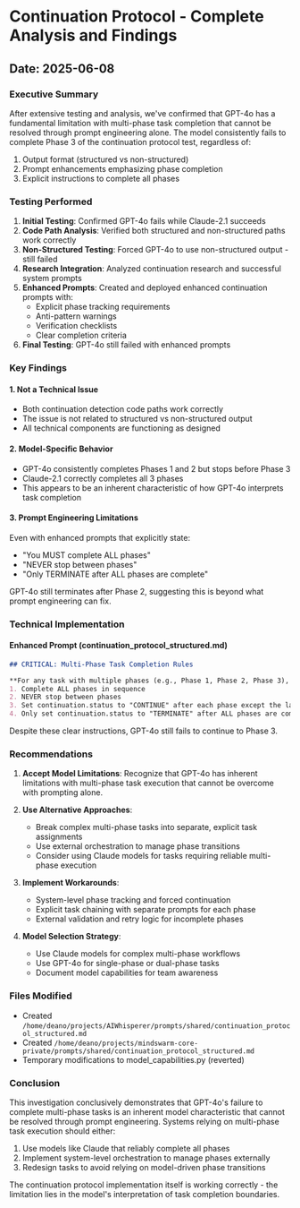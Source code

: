 # Continuation Protocol - Complete Analysis and Findings

## Date: 2025-06-08

### Executive Summary
After extensive testing and analysis, we've confirmed that GPT-4o has a fundamental limitation with multi-phase task completion that cannot be resolved through prompt engineering alone. The model consistently fails to complete Phase 3 of the continuation protocol test, regardless of:
1. Output format (structured vs non-structured)
2. Prompt enhancements emphasizing phase completion
3. Explicit instructions to complete all phases

### Testing Performed

1. **Initial Testing**: Confirmed GPT-4o fails while Claude-2.1 succeeds
2. **Code Path Analysis**: Verified both structured and non-structured paths work correctly
3. **Non-Structured Testing**: Forced GPT-4o to use non-structured output - still failed
4. **Research Integration**: Analyzed continuation research and successful system prompts
5. **Enhanced Prompts**: Created and deployed enhanced continuation prompts with:
   - Explicit phase tracking requirements
   - Anti-pattern warnings
   - Verification checklists
   - Clear completion criteria
6. **Final Testing**: GPT-4o still failed with enhanced prompts

### Key Findings

#### 1. Not a Technical Issue
- Both continuation detection code paths work correctly
- The issue is not related to structured vs non-structured output
- All technical components are functioning as designed

#### 2. Model-Specific Behavior
- GPT-4o consistently completes Phases 1 and 2 but stops before Phase 3
- Claude-2.1 correctly completes all 3 phases
- This appears to be an inherent characteristic of how GPT-4o interprets task completion

#### 3. Prompt Engineering Limitations
Even with enhanced prompts that explicitly state:
- "You MUST complete ALL phases"
- "NEVER stop between phases"
- "Only TERMINATE after ALL phases are complete"

GPT-4o still terminates after Phase 2, suggesting this is beyond what prompt engineering can fix.

### Technical Implementation

#### Enhanced Prompt (continuation_protocol_structured.md)
```markdown
## CRITICAL: Multi-Phase Task Completion Rules

**For any task with multiple phases (e.g., Phase 1, Phase 2, Phase 3), you MUST:**
1. Complete ALL phases in sequence
2. NEVER stop between phases
3. Set continuation.status to "CONTINUE" after each phase except the last
4. Only set continuation.status to "TERMINATE" after ALL phases are complete
```

Despite these clear instructions, GPT-4o still fails to continue to Phase 3.

### Recommendations

1. **Accept Model Limitations**: Recognize that GPT-4o has inherent limitations with multi-phase task execution that cannot be overcome with prompting alone.

2. **Use Alternative Approaches**:
   - Break complex multi-phase tasks into separate, explicit task assignments
   - Use external orchestration to manage phase transitions
   - Consider using Claude models for tasks requiring reliable multi-phase execution

3. **Implement Workarounds**:
   - System-level phase tracking and forced continuation
   - Explicit task chaining with separate prompts for each phase
   - External validation and retry logic for incomplete phases

4. **Model Selection Strategy**:
   - Use Claude models for complex multi-phase workflows
   - Use GPT-4o for single-phase or dual-phase tasks
   - Document model capabilities for team awareness

### Files Modified
- Created `/home/deano/projects/AIWhisperer/prompts/shared/continuation_protocol_structured.md`
- Created `/home/deano/projects/mindswarm-core-private/prompts/shared/continuation_protocol_structured.md`
- Temporary modifications to model_capabilities.py (reverted)

### Conclusion
This investigation conclusively demonstrates that GPT-4o's failure to complete multi-phase tasks is an inherent model characteristic that cannot be resolved through prompt engineering. Systems relying on multi-phase task execution should either:
1. Use models like Claude that reliably complete all phases
2. Implement system-level orchestration to manage phases externally
3. Redesign tasks to avoid relying on model-driven phase transitions

The continuation protocol implementation itself is working correctly - the limitation lies in the model's interpretation of task completion boundaries.